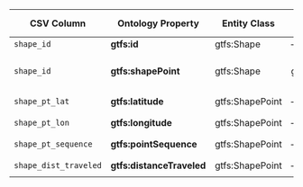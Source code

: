 | CSV Column           | Ontology Property | Entity Class | Rel. Entity Class | Subject Generation    | Join Condition | Datatype | Function Name | Function Output |
| --- | --- | --- | --- | --- | --- | --- | --- | --- |
| `shape_id` | **gtfs\:id** | gtfs\:Shape | – | `generateShapeIRI(shape_id)` | – | `xsd:string` | `generateShapeIRI` | `http://example.com/shape/{shape_id}` |
| `shape_id` | **gtfs\:shapePoint** | gtfs\:Shape | gtfs\:ShapePoint | `generateShapeIRI(shape_id)` | `shape_id (Shape) = shape_id (ShapePoint)` | *object property* | `generateShapePointIRI` | `http://example.com/shapePoint/{shape_id}_{shape_pt_sequence}` |
| `shape_pt_lat` | **gtfs\:latitude** | gtfs\:ShapePoint | – | `generateShapePointIRI(shape_id, shape_pt_sequence)` | – | `geo:lat (≡ xsd:decimal)` | `castLatitude` | Decimal ∈ \[-90 … 90] |
| `shape_pt_lon` | **gtfs\:longitude** | gtfs\:ShapePoint | – | `generateShapePointIRI(shape_id, shape_pt_sequence)` | – | `geo:long (≡ xsd:decimal)` | `castLongitude` | Decimal ∈ \[-180 … 180] |
| `shape_pt_sequence` | **gtfs\:pointSequence** | gtfs\:ShapePoint | – | `generateShapePointIRI(shape_id, shape_pt_sequence)` | – | `xsd:nonNegativeInteger` | `castSequence` | 0, 1, 2, … |
| `shape_dist_traveled` | **gtfs\:distanceTraveled** | gtfs\:ShapePoint | – | `generateShapePointIRI(shape_id, shape_pt_sequence)` | – | `gtfs:nonNegativeFloat (⊂ xsd:float)` | `castDistance` | 0.0 ≤ *float* |

